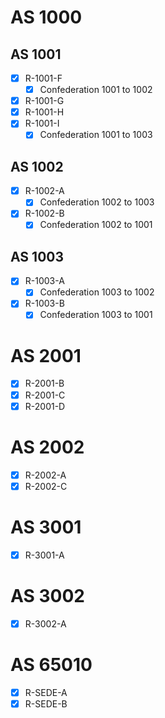 # AS 1000
## AS 1001

- [x] R-1001-F
	- [x] Confederation 1001 to 1002
- [x] R-1001-G
- [x] R-1001-H
- [x] R-1001-I
	 - [x] Confederation 1001 to 1003

## AS 1002

- [x] R-1002-A
	- [x] Confederation 1002 to 1003
- [x] R-1002-B
	 - [x] Confederation 1002 to 1001

## AS 1003

- [x] R-1003-A
	 - [x] Confederation 1003 to 1002
- [x] R-1003-B
	 - [x] Confederation 1003 to 1001

# AS 2001

- [x] R-2001-B
- [x] R-2001-C
- [x] R-2001-D

# AS 2002

- [x] R-2002-A
- [x] R-2002-C

# AS 3001

- [x] R-3001-A

# AS 3002

- [x] R-3002-A

# AS 65010

- [x] R-SEDE-A
- [x] R-SEDE-B
